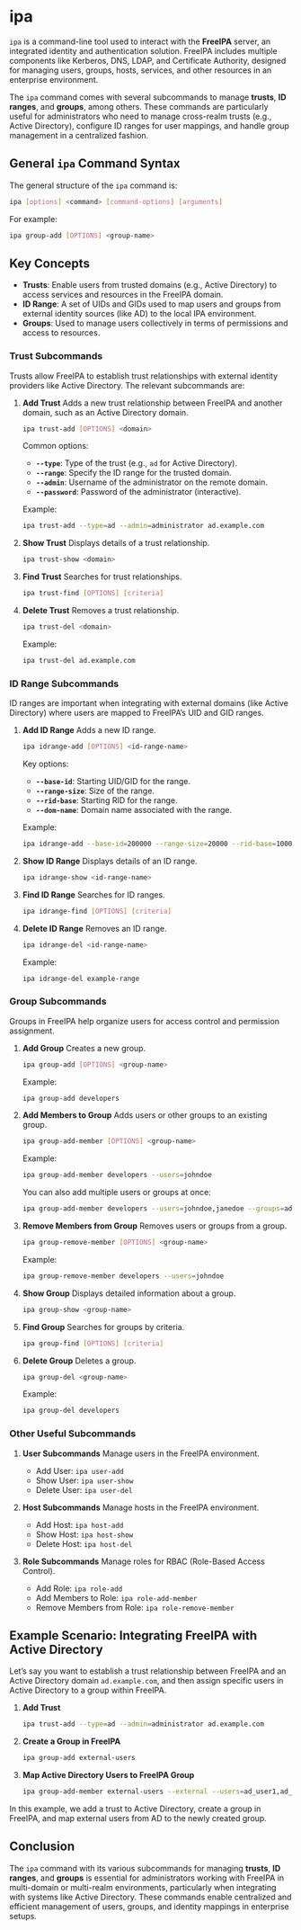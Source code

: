 # ipa

`ipa` is a command-line tool used to interact with the **FreeIPA** server, an integrated identity and authentication solution. FreeIPA includes multiple components like Kerberos, DNS, LDAP, and Certificate Authority, designed for managing users, groups, hosts, services, and other resources in an enterprise environment. 

The `ipa` command comes with several subcommands to manage **trusts**, **ID ranges**, and **groups**, among others. These commands are particularly useful for administrators who need to manage cross-realm trusts (e.g., Active Directory), configure ID ranges for user mappings, and handle group management in a centralized fashion.

## General `ipa` Command Syntax

The general structure of the `ipa` command is:

```bash
ipa [options] <command> [command-options] [arguments]
```

For example:

```bash
ipa group-add [OPTIONS] <group-name>
```

## Key Concepts

- **Trusts**: Enable users from trusted domains (e.g., Active Directory) to access services and resources in the FreeIPA domain.
- **ID Range**: A set of UIDs and GIDs used to map users and groups from external identity sources (like AD) to the local IPA environment.
- **Groups**: Used to manage users collectively in terms of permissions and access to resources.

### Trust Subcommands

Trusts allow FreeIPA to establish trust relationships with external identity providers like Active Directory. The relevant subcommands are:

1. **Add Trust**
   Adds a new trust relationship between FreeIPA and another domain, such as an Active Directory domain.

   ```bash
   ipa trust-add [OPTIONS] <domain>
   ```

   Common options:
   - **`--type`**: Type of the trust (e.g., `ad` for Active Directory).
   - **`--range`**: Specify the ID range for the trusted domain.
   - **`--admin`**: Username of the administrator on the remote domain.
   - **`--password`**: Password of the administrator (interactive).

   Example:

   ```bash
   ipa trust-add --type=ad --admin=administrator ad.example.com
   ```

2. **Show Trust**
   Displays details of a trust relationship.

   ```bash
   ipa trust-show <domain>
   ```

3. **Find Trust**
   Searches for trust relationships.

   ```bash
   ipa trust-find [OPTIONS] [criteria]
   ```

4. **Delete Trust**
   Removes a trust relationship.

   ```bash
   ipa trust-del <domain>
   ```

   Example:

   ```bash
   ipa trust-del ad.example.com
   ```

### ID Range Subcommands

ID ranges are important when integrating with external domains (like Active Directory) where users are mapped to FreeIPA’s UID and GID ranges.

1. **Add ID Range**
   Adds a new ID range.

   ```bash
   ipa idrange-add [OPTIONS] <id-range-name>
   ```

   Key options:
   - **`--base-id`**: Starting UID/GID for the range.
   - **`--range-size`**: Size of the range.
   - **`--rid-base`**: Starting RID for the range.
   - **`--dom-name`**: Domain name associated with the range.

   Example:

   ```bash
   ipa idrange-add --base-id=200000 --range-size=20000 --rid-base=1000 --dom-name=ad.example.com example-range
   ```

2. **Show ID Range**
   Displays details of an ID range.

   ```bash
   ipa idrange-show <id-range-name>
   ```

3. **Find ID Range**
   Searches for ID ranges.

   ```bash
   ipa idrange-find [OPTIONS] [criteria]
   ```

4. **Delete ID Range**
   Removes an ID range.

   ```bash
   ipa idrange-del <id-range-name>
   ```

   Example:

   ```bash
   ipa idrange-del example-range
   ```

### Group Subcommands

Groups in FreeIPA help organize users for access control and permission assignment.

1. **Add Group**
   Creates a new group.

   ```bash
   ipa group-add [OPTIONS] <group-name>
   ```

   Example:

   ```bash
   ipa group-add developers
   ```

2. **Add Members to Group**
   Adds users or other groups to an existing group.

   ```bash
   ipa group-add-member [OPTIONS] <group-name>
   ```

   Example:

   ```bash
   ipa group-add-member developers --users=johndoe
   ```

   You can also add multiple users or groups at once:

   ```bash
   ipa group-add-member developers --users=johndoe,janedoe --groups=admins
   ```

3. **Remove Members from Group**
   Removes users or groups from a group.

   ```bash
   ipa group-remove-member [OPTIONS] <group-name>
   ```

   Example:

   ```bash
   ipa group-remove-member developers --users=johndoe
   ```

4. **Show Group**
   Displays detailed information about a group.

   ```bash
   ipa group-show <group-name>
   ```

5. **Find Group**
   Searches for groups by criteria.

   ```bash
   ipa group-find [OPTIONS] [criteria]
   ```

6. **Delete Group**
   Deletes a group.

   ```bash
   ipa group-del <group-name>
   ```

   Example:

   ```bash
   ipa group-del developers
   ```

### Other Useful Subcommands

1. **User Subcommands**
   Manage users in the FreeIPA environment.

   - Add User: `ipa user-add`
   - Show User: `ipa user-show`
   - Delete User: `ipa user-del`

2. **Host Subcommands**
   Manage hosts in the FreeIPA environment.

   - Add Host: `ipa host-add`
   - Show Host: `ipa host-show`
   - Delete Host: `ipa host-del`

3. **Role Subcommands**
   Manage roles for RBAC (Role-Based Access Control).

   - Add Role: `ipa role-add`
   - Add Members to Role: `ipa role-add-member`
   - Remove Members from Role: `ipa role-remove-member`

## Example Scenario: Integrating FreeIPA with Active Directory

Let’s say you want to establish a trust relationship between FreeIPA and an Active Directory domain `ad.example.com`, and then assign specific users in Active Directory to a group within FreeIPA.

1. **Add Trust**

   ```bash
   ipa trust-add --type=ad --admin=administrator ad.example.com
   ```

2. **Create a Group in FreeIPA**

   ```bash
   ipa group-add external-users
   ```

3. **Map Active Directory Users to FreeIPA Group**

   ```bash
   ipa group-add-member external-users --external --users=ad_user1,ad_user2
   ```

In this example, we add a trust to Active Directory, create a group in FreeIPA, and map external users from AD to the newly created group.

## Conclusion

The `ipa` command with its various subcommands for managing **trusts**, **ID ranges**, and **groups** is essential for administrators working with FreeIPA in multi-domain or multi-realm environments, particularly when integrating with systems like Active Directory. These commands enable centralized and efficient management of users, groups, and identity mappings in enterprise setups.

